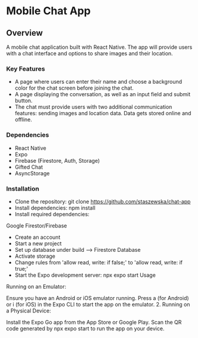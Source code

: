 # Mobile Chat App

## Overview

A mobile chat application built with React Native. The app will provide users with a chat interface and options to share images and their location.

### Key Features

- A page where users can enter their name and choose a background color for the chat screen before joining the chat.
- A page displaying the conversation, as well as an input field and submit button.
- The chat must provide users with two additional communication features: sending images and location data.
  Data gets stored online and offline.

### Dependencies

- React Native
- Expo
- Firebase (Firestore, Auth, Storage)
- Gifted Chat
- AsyncStorage

### Installation

- Clone the repository: git clone https://github.com/staszewska/chat-app
- Install dependencies: npm install
- Install required dependencies:

Google Firestor/Firebase

- Create an account
- Start a new project
- Set up database under build --> Firestore Database
- Activate storage
- Change rules from 'allow read, write: if false;' to 'allow read, write: if true;'
- Start the Expo development server: npx expo start
  Usage

Running on an Emulator:

Ensure you have an Android or iOS emulator running.
Press a (for Android) or i (for iOS) in the Expo CLI to start the app on the emulator. 2. Running on a Physical Device:

Install the Expo Go app from the App Store or Google Play.
Scan the QR code generated by npx expo start to run the app on your device.
